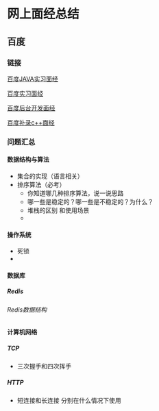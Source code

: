 # 网上面经总结

## 百度

### 链接

[百度JAVA实习面经](https://www.nowcoder.com/discuss/405764?type=post&order=time&pos=&page=1&channel=-1&source_id=search_post_nctrack&subType=2)

[百度实习面经](https://www.nowcoder.com/discuss/405429?type=post&order=time&pos=&page=1&channel=-1&source_id=search_post_nctrack&subType=2)

[百度后台开发面经](https://www.nowcoder.com/discuss/507925?type=post&order=time&pos=&page=1&channel=-1&source_id=search_post_nctrack&subType=2)

[百度补录c++面经](https://www.nowcoder.com/discuss/595505?type=post&order=time&pos=&page=1&channel=-1&source_id=search_post_nctrack&subType=2)

### 问题汇总

#### 数据结构与算法

- 集合的实现（语言相关）
- 排序算法（必考）
  - 你知道哪几种排序算法，说一说思路
  - 哪一些是稳定的？哪一些是不稳定的？为什么？
  - 堆栈的区别 和使用场景
  - 

#### 操作系统

- 死锁
- 

#### 数据库

##### Redis

###### Redis数据结构



#### 计算机网络

##### TCP

- 三次握手和四次挥手

##### HTTP

- 短连接和长连接 分别在什么情况下使用
